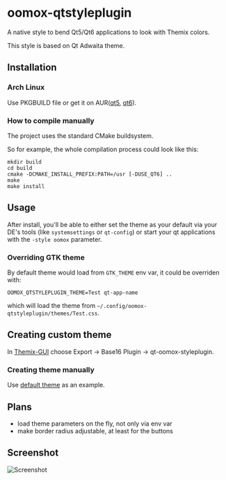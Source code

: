 oomox-qtstyleplugin
===================

A native style to bend Qt5/Qt6 applications to look with Themix colors.

This style is based on Qt Adwaita theme.

## Installation

### Arch Linux

Use PKGBUILD file or get it on AUR([qt5](https://aur.archlinux.org/packages/oomox-qt5-styleplugin-git), [qt6](https://aur.archlinux.org/packages/oomox-qt6-styleplugin-git)).

### How to compile manually

The project uses the standard CMake buildsystem.

So for example, the whole compilation process could look like this:

```
mkdir build
cd build
cmake -DCMAKE_INSTALL_PREFIX:PATH=/usr [-DUSE_QT6] ..
make
make install
```

## Usage

After install, you'll be able to either set the theme as your default via your DE's tools (like `systemsettings` or `qt-config`) or start your qt applications with the `-style oomox` parameter.


### Overriding GTK theme

By default theme would load from `GTK_THEME` env var, it could be overriden with:

```
OOMOX_QTSTYLEPLUGIN_THEME=Test qt-app-name
```

which will load the theme from `~/.config/oomox-qtstyleplugin/themes/Test.css`.


## Creating custom theme

In [Themix-GUI](https://github.com/themix-project/themix-gui) choose Export -> Base16 Plugin -> qt-oomox-styleplugin.

### Creating theme manually

Use [default theme](https://github.com/themix-project/oomox-qt-styleplugin/blob/master/src/lib/stylesheet/processed/Oodwaita-light.css) as an example.


## Plans

- load theme parameters on the fly, not only via env var
- make border radius adjustable, at least for the buttons


## Screenshot

![Screenshot](https://raw.githubusercontent.com/themix-project/oomox-qt-styleplugin/master/screenshots/2024-05-28--1716923307_3840x2160_scrot.png)
